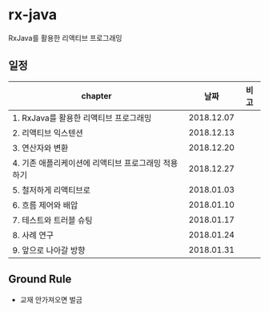 # rx-java
RxJava를 활용한 리액티브 프로그래밍


## 일정
|                       chapter                       |    날짜    | 비고 |
|---------------------------------------------------|----------|----|
| 1. RxJava를 활용한 리액티브 프로그래밍              | 2018.12.07 |      |
| 2. 리액티브 익스텐션                                | 2018.12.13 |      |
| 3. 연산자와 변환                                    | 2018.12.20 |      |
| 4. 기존 애플리케이션에 리액티브 프로그래밍 적용하기 | 2018.12.27 |      |
| 5. 철저하게 리액티브로                              | 2018.01.03 |      |
| 6. 흐름 제어와 배압                                 | 2018.01.10 |      |
| 7. 테스트와 트러블 슈팅                             | 2018.01.17 |      |
| 8. 사례 연구                                        | 2018.01.24 |      |
| 9. 앞으로 나아갈 방향                               | 2018.01.31 |      |

## Ground Rule
* 교재 안가져오면 벌금
